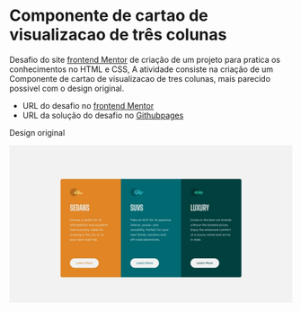 <h1>Componente de cartao de visualizacao de três colunas</h1>
<p>
  Desafio do site <a href="https://www.frontendmentor.io/challenges">frontend Mentor</a> de criação de um projeto para pratica os conhecimentos no HTML e CSS, A           atividade consiste na criação de um Componente de cartao de visualizacao de tres colunas, mais parecido possivel com o design original.
</p>
<p>
  <ul>
    <li>URL do desafio no <a href="https://www.frontendmentor.io/challenges/3column-preview-card-component-pH92eAR2-"/>frontend Mentor</a></li>
    <li>URL da solução do desafio no <a href="(https://joaoover.github.io/Componente-de-cartao-de-visualizacao-3-colunas/cartao-de-visualizacao.html)"/>Githubpages</a></li>
  </ul>
</p>
<p>Design original</p>
<img src="imagens/desktop-design.jpg">

